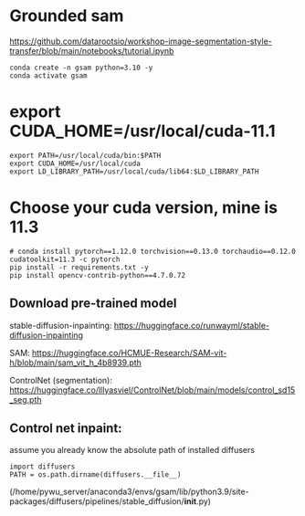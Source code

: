 # Grounded sam 
https://github.com/datarootsio/workshop-image-segmentation-style-transfer/blob/main/notebooks/tutorial.ipynb

    conda create -n gsam python=3.10 -y 
    conda activate gsam

# export CUDA_HOME=/usr/local/cuda-11.1 

    export PATH=/usr/local/cuda/bin:$PATH
    export CUDA_HOME=/usr/local/cuda
    export LD_LIBRARY_PATH=/usr/local/cuda/lib64:$LD_LIBRARY_PATH

# Choose your cuda version, mine is 11.3

    # conda install pytorch==1.12.0 torchvision==0.13.0 torchaudio==0.12.0 cudatoolkit=11.3 -c pytorch 
    pip install -r requirements.txt -y
    pip install opencv-contrib-python==4.7.0.72

<!-- pip install git+https://github.com/facebookresearch/segment-anything.git
pip install git+https://github.com/IDEA-Research/GroundingDINO.git
pip install diffusers transformers accelerate scipy safetensors -->

## Download pre-trained model

stable-diffusion-inpainting: https://huggingface.co/runwayml/stable-diffusion-inpainting

SAM: https://huggingface.co/HCMUE-Research/SAM-vit-h/blob/main/sam_vit_h_4b8939.pth

ControlNet (segmentation): https://huggingface.co/lllyasviel/ControlNet/blob/main/models/control_sd15_seg.pth

## Control net inpaint:
assume you already know the absolute path of installed diffusers
    
    import diffusers
    PATH = os.path.dirname(diffusers.__file__)

(/home/pywu_server/anaconda3/envs/gsam/lib/python3.9/site-packages/diffusers/pipelines/stable_diffusion/__init__.py)
    
<!-- cd grounded_sam
cp ./pipeline_stable_diffusion_controlnet_inpaint.py PATH/pipelines/stable_diffusion -->

<!-- Then, import this new added pipeline in corresponding files
- in PATH/__init__.py, line 122: add "StableDiffusionControlNetInpaintPipeline,"
- in PATH/pipelines/__init__.py, line 56: add "StableDiffusionControlNetInpaintPipeline,"
- in PATH/pipelines/stable_diffusion/__init__.py, line 50: add "from .pipeline_stable_diffusion_controlnet_inpaint import StableDiffusionControlNetInpaintPipeline"
See https://github.com/haofanwang/ControlNet-for-Diffusers/tree/main for more detail. -->
